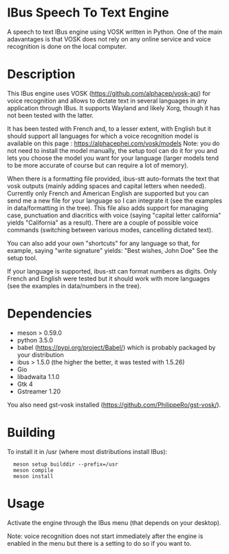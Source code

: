 # IBus Speech To Text Engine
A speech to text IBus engine using VOSK written in Python.
One of the main adavantages is that VOSK does not rely on any online service and voice recognition is done on the local computer.

Description
============

This IBus engine uses VOSK (https://github.com/alphacep/vosk-api) for voice recognition and allows to dictate text in several languages in any application through IBus.
It supports Wayland and likely Xorg, though it has not been tested with the latter.

It has been tested with French and, to a lesser extent, with English but it should support all languages for which a voice recognition model is available on this page : https://alphacephei.com/vosk/models
Note: you do not need to install the model manually, the setup tool can do it for you and lets you choose the model you want for your language (larger models tend to be more accurate of course but can require a lot of memory).

When there is a formatting file provided, ibus-stt auto-formats the text that vosk outputs (mainly adding spaces and capital letters when needed). Currently only French and American English are supported but you can send me a new file for your language so I can integrate it (see the examples in data/formatting in the tree).
This file also adds support for managing case, punctuation and diacritics with voice (saying "capital letter california" yields "California" as a result). There are a couple of possible voice commands (switching between various modes, cancelling dictated text).

You can also add your own "shortcuts" for any language so that, for example, saying "write signature" yields:
"Best wishes,
John Doe"
See the setup tool.

If your language is supported, ibus-stt can format numbers as digits. Only French and English were tested but it should work with more languages (see the examples in data/numbers in the tree).  

Dependencies
============

- meson > 0.59.0
- python 3.5.0
- babel (https://pypi.org/project/Babel/) which is probably packaged by your distribution
- ibus > 1.5.0 (the higher the better, it was tested with 1.5.26)
- Gio
- libadwaita 1.1.0
- Gtk 4
- Gstreamer 1.20

You also need gst-vosk installed (https://github.com/PhilippeRo/gst-vosk/).

Building
============

To install it in /usr (where most distributions install IBus):
```
  meson setup builddir --prefix=/usr
  meson compile
  meson install
```

Usage
============

Activate the engine through the IBus menu (that depends on your desktop).

Note: voice recognition does not start immediately after the engine is enabled in the menu but there is a setting to do so if you want to.
